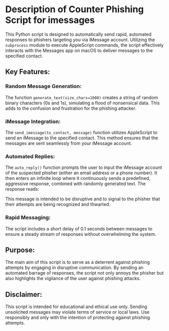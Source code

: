 # Description of Counter Phishing Script for imessages

This Python script is designed to automatically send rapid, automated responses to phishers targeting you via iMessage account. Utilizing the `subprocess` module to execute AppleScript commands, the script effectively interacts with the Messages app on macOS to deliver messages to the specified contact.

## Key Features:

### Random Message Generation:
The function `generate_text(size_chars=1000)` creates a string of random binary characters (0s and 1s), simulating a flood of nonsensical data. This adds to the confusion and frustration for the phishing attacker.

### iMessage Integration:
The `send_imessage(to_contact, message)` function utilizes AppleScript to send an iMessage to the specified contact. This method ensures that the messages are sent seamlessly from your iMessage account.

### Automated Replies:
The `auto_reply()` function prompts the user to input the iMessage account of the suspected phisher (either an email address or a phone number). It then enters an infinite loop where it continuously sends a predefined, aggressive response, combined with randomly generated text. The response reads:

This message is intended to be disruptive and to signal to the phisher that their attempts are being recognized and thwarted.

### Rapid Messaging:
The script includes a short delay of 0.1 seconds between messages to ensure a steady stream of responses without overwhelming the system.

## Purpose:
The main aim of this script is to serve as a deterrent against phishing attempts by engaging in disruptive communication. By sending an automated barrage of responses, the script not only annoys the phisher but also highlights the vigilance of the user against phishing attacks.

## Disclaimer:
This script is intended for educational and ethical use only. Sending unsolicited messages may violate terms of service or local laws. Use responsibly and only with the intention of protecting against phishing attempts.
